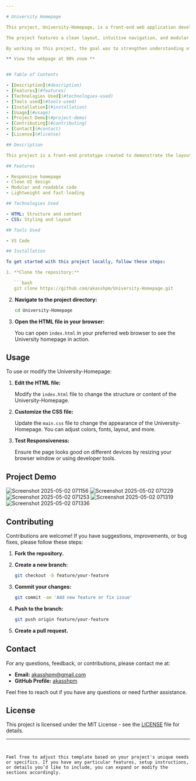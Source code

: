 ```yaml
---

# University Homepage

This project, University-Homepage, is a front-end web application developed as part of a semester project. It is designed to demonstrate the fundamental principles of modern web development using core technologies such as HTML and CSS. The main objective of this project is to build a responsive, accessible, and visually appealing user interface that can serve as a base for future web applications.

The project features a clean layout, intuitive navigation, and modular code structure, making it easy to maintain and scale. It provides a static prototype of a potential application homepage, focusing on the presentation layer rather than dynamic backend functionality.

By working on this project, the goal was to strengthen understanding of front-end design principles, improve coding practices, and gain hands-on experience in developing real-world web interfaces. This project can also serve as a reference or starting point for more advanced development work.

** View the webpage at 90% zoom **


## Table of Contents

- [Description](#description)
- [Features](#features)
- [Technologies Used](#technologies-used)
- [Tools used](#tools-used)
- [Installation](#installation)
- [Usage](#usage)
- [Project Demo](#project-demo)
- [Contributing](#contributing)
- [Contact](#contact)
- [License](#license)

## Description

This project is a front-end prototype created to demonstrate the layout and design of a web-based application. It includes a structured homepage (`index.html`) styled with CSS for attractive user interface. The goal is to provide a responsive, accessible, and visually appealing user interface as part of an academic semester project.

## Features

- Responsive homepage
- Clean UI design
- Modular and readable code
- Lightweight and fast-loading

## Technologies Used

- HTML: Structure and content
- CSS: Styling and layout

## Tools Used

- VS Code 

## Installation

To get started with this project locally, follow these steps:

1. **Clone the repository:**

   ```bash
   git clone https://github.com/akasshpm/University-Homepage.git
   ```

2. **Navigate to the project directory:**

   ```bash
   cd University-Homepage
   ```

3. **Open the HTML file in your browser:**

   You can open `index.html` in your preferred web browser to see the University homepage in action.

## Usage

To use or modify the University-Homepage:

1. **Edit the HTML file:**

   Modify the `index.html` file to change the structure or content of the University-Homepage.

2. **Customize the CSS file:**

   Update the `main.css` file to change the appearance of the University-Homepage. You can adjust colors, fonts, layout, and more.

3. **Test Responsiveness:**

   Ensure the page looks good on different devices by resizing your browser window or using developer tools.

 ## Project Demo
 
![Screenshot 2025-05-02 071156](https://github.com/user-attachments/assets/a2eb5bf3-483b-4e32-b17b-7f52e6ced815)
![Screenshot 2025-05-02 071229](https://github.com/user-attachments/assets/f10e46e3-ef5e-4e57-98b5-692ef5dc4785)
![Screenshot 2025-05-02 071253](https://github.com/user-attachments/assets/18e1b0a0-79bb-45e4-be85-f9ae3c0ed104)
![Screenshot 2025-05-02 071319](https://github.com/user-attachments/assets/648c4211-d758-4202-8572-da09b637e2dd)
![Screenshot 2025-05-02 071336](https://github.com/user-attachments/assets/c68b449d-5050-40b6-9d2f-4807d66a6036)

## Contributing

Contributions are welcome! If you have suggestions, improvements, or bug fixes, please follow these steps:

1. **Fork the repository.**
2. **Create a new branch:**

   ```bash
   git checkout -b feature/your-feature
   ```

3. **Commit your changes:**

   ```bash
   git commit -am 'Add new feature or fix issue'
   ```

4. **Push to the branch:**

   ```bash
   git push origin feature/your-feature
   ```

5. **Create a pull request.**

## Contact

For any questions, feedback, or contributions, please contact me at:

- **Email:** akasshpm@gmail.com
- **GitHub Profile:** [akasshpm](https://github.com/akasshpm)

Feel free to reach out if you have any questions or need further assistance.

## License

This project is licensed under the MIT License - see the [LICENSE](LICENSE) file for details.

---
```


Feel free to adjust this template based on your project's unique needs or specifics. If you have any particular features, setup instructions, or details you’d like to include, you can expand or modify the sections accordingly.

